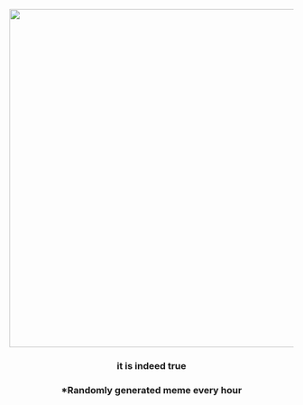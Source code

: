 <p align="center">
        <img src="https://i.redd.it/zu68slqqaew81.gif" width="600" height="600">
        </p>
        <h3 align="center">it is indeed true</h3>
        <h3 align="center">*Randomly generated meme every hour</h3>
    